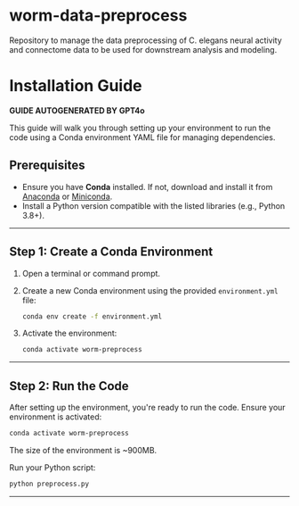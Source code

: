 # worm-data-preprocess
Repository to manage the data preprocessing of C. elegans neural activity and
connectome data to be used for downstream analysis and modeling.


# Installation Guide

**GUIDE AUTOGENERATED BY GPT4o**

This guide will walk you through setting up your environment to run the code using a Conda environment YAML file for managing dependencies.

## Prerequisites
- Ensure you have **Conda** installed. If not, download and install it from [Anaconda](https://www.anaconda.com/) or [Miniconda](https://docs.conda.io/en/latest/miniconda.html).
- Install a Python version compatible with the listed libraries (e.g., Python 3.8+).

---

## Step 1: Create a Conda Environment

1. Open a terminal or command prompt.
2. Create a new Conda environment using the provided `environment.yml` file:
   ```bash
   conda env create -f environment.yml
   ```

3. Activate the environment:
   ```bash
   conda activate worm-preprocess
   ```

---

## Step 2: Run the Code

After setting up the environment, you're ready to run the code. Ensure your environment is activated:
```bash
conda activate worm-preprocess
```
The size of the environment is ~900MB.

Run your Python script:
```bash
python preprocess.py
```

---
